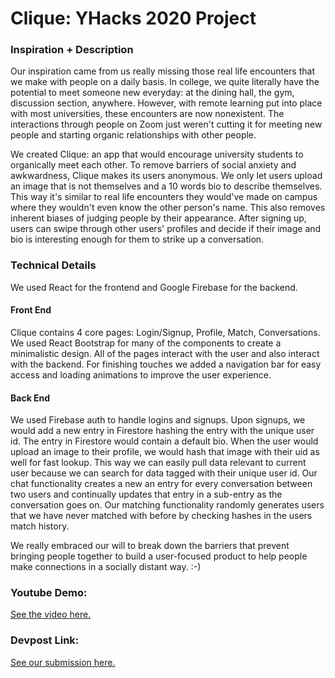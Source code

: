 # Clique: YHacks 2020 Project

### Inspiration + Description
Our inspiration came from us really missing those real life encounters that we make with people on a daily basis. In college, we quite literally have the potential to meet someone new everyday: at the dining hall, the gym, discussion section, anywhere. However, with remote learning put into place with most universities, these encounters are now nonexistent. The interactions through people on Zoom just weren't cutting it for meeting new people and starting organic relationships with other people. 

We created Clique: an app that would encourage university students to organically meet each other. To remove barriers of social anxiety and awkwardness, Clique makes its users anonymous. We only let users upload an image that is not themselves and a 10 words bio to describe themselves. This way it's similar to real life encounters they would've made on campus where they wouldn't even know the other person's name. This also removes inherent biases of judging people by their appearance. After signing up, users can swipe through other users' profiles and decide if their image and bio is interesting enough for them to strike up a conversation.

### Technical Details
We used React for the frontend and Google Firebase for the backend. 

#### Front End
Clique contains 4 core pages: Login/Signup, Profile, Match, Conversations. We used React Bootstrap for many of the components to create a minimalistic design. All of the pages interact with the user and also interact with the backend. For finishing touches we added a navigation bar for easy access and loading animations to improve the user experience.

#### Back End
We used Firebase auth to handle logins and signups. Upon signups, we would add a new entry in Firestore hashing the entry with the unique user id. The entry in Firestore would contain a default bio. When the user would upload an image to their profile, we would hash that image with their uid as well for fast lookup. This way we can easily pull data relevant to current user because we can search for data tagged with their unique user id. Our chat functionality creates a new an entry for every conversation between two users and continually updates that entry in a sub-entry as the conversation goes on. Our matching functionality randomly generates users that we have never matched with before by checking hashes in the users match history.

We really embraced our will to break down the barriers that prevent bringing people together to build a user-focused product to help people make connections in a socially distant way. :-)

### Youtube Demo:
[See the video here.](https://youtu.be/Mjf2Wdn-6oI)

### Devpost Link:
[See our submission here.](https://devpost.com/software/clique-a3zdwr)
